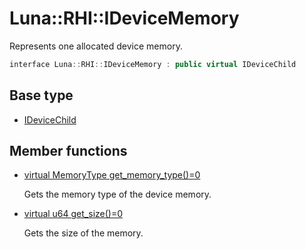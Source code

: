 # Luna::RHI::IDeviceMemory
Represents one allocated device memory. 

```c++
interface Luna::RHI::IDeviceMemory : public virtual IDeviceChild
```

## Base type
* [IDeviceChild](struct_luna_1_1_r_h_i_1_1_i_device_child.md)
## Member functions
* [virtual MemoryType get_memory_type()=0](struct_luna_1_1_r_h_i_1_1_i_device_memory_1a60e21a2cc9e3e64b8a0836829144ccd4.md)

    Gets the memory type of the device memory. 

* [virtual u64 get_size()=0](struct_luna_1_1_r_h_i_1_1_i_device_memory_1a4dbeb603c9f042cd59f6c5e60f5deeaf.md)

    Gets the size of the memory. 

